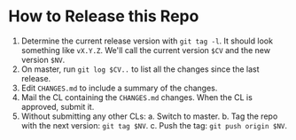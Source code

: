 # How to Release this Repo

1. Determine the current release version with `git tag -l`. It should look
   something like `vX.Y.Z`. We'll call the current
   version `$CV` and the new version `$NV`.
1. On master, run `git log $CV..` to list all the changes since the last
   release.
1. Edit  `CHANGES.md` to include a summary of the changes.
1. Mail the CL containing the `CHANGES.md` changes. When the CL is approved, submit it.
1. Without submitting any other CLs:
   a. Switch to master.
   b. Tag the repo with the next version: `git tag $NV`.
   c. Push the tag: `git push origin $NV`.
